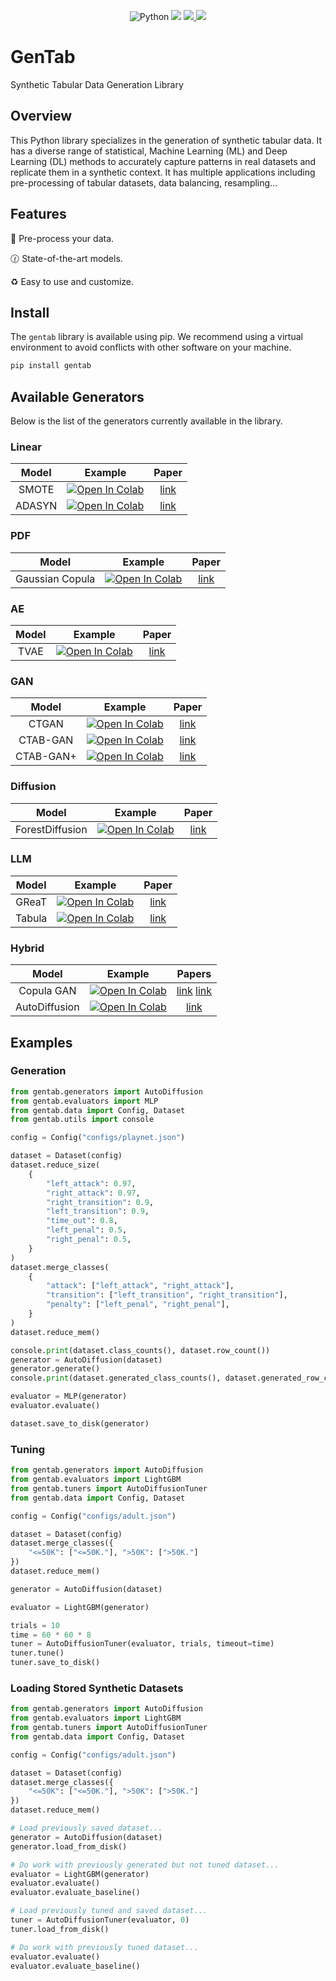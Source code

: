 <p align="center">
    <a>
	    <img src='https://img.shields.io/badge/python-3.10%2B-blueviolet' alt='Python' />
	</a>
    <a>
	    <img src='https://img.shields.io/badge/code%20style-black-black' />
	</a>
	<a href="https://colab.research.google.com/drive/1OOLa7zNPhncCow2V_D1kWdBO9ILF3HxF?usp=sharing">
  		<img src="https://colab.research.google.com/assets/colab-badge.svg"/>
	</a>
    <a href='https://opensource.org/license/gpl-3-0'>
	    <img src='https://img.shields.io/badge/license-GPLv3-blue' />
	</a>
</p>

# GenTab

Synthetic Tabular Data Generation Library

## Overview

This Python library specializes in the generation of synthetic tabular data. It has a diverse range of statistical, Machine Learning (ML) and Deep Learning (DL) methods to accurately capture patterns in real datasets and replicate them in a synthetic context. It has multiple applications including pre-processing of tabular datasets, data balancing, resampling...

## Features

:nut_and_bolt: Pre-process your data.

:clock130: State-of-the-art models.

:recycle: Easy to use and customize. 

## Install

The `gentab` library is available using pip. We recommend using a virtual environment to avoid conflicts with other software on your machine.

``` bash
pip install gentab
```

## Available Generators

Below is the list of the generators currently available in the library.

### Linear

|               Model                  |                                                                                    Example                                                                                    |                     Paper                    |
|:--------------------------------------:|:--------------------------------------------------------------------------------------------------------------------------------------------------------------------------------------:|:--------------------------------------------:|
| SMOTE                   | [![Open In Colab](https://colab.research.google.com/assets/colab-badge.svg)](https://colab.research.google.com/drive/1-rg7tSR1llSMs9HhVVIDsgFmDELDVjma?usp=sharing) |            [link](https://arxiv.org/abs/1106.1813)                                  |                                                                            |
| ADASYN      | [![Open In Colab](https://colab.research.google.com/assets/colab-badge.svg)](https://colab.research.google.com/drive/1JYfrozyK1ilvKcMUO_w2mwiJHq46Vqi9?usp=sharing) | [link](https://ieeexplore.ieee.org/document/4633969)

### PDF
|               Model                  |                                                                                    Example                                                                                    |                     Paper                    |
|:--------------------------------------:|:--------------------------------------------------------------------------------------------------------------------------------------------------------------------------------------:|:--------------------------------------------:|
| Gaussian Copula      | [![Open In Colab](https://colab.research.google.com/assets/colab-badge.svg)](https://colab.research.google.com/drive/1EvBAc4i1zXZu8BTxe_IDYJFoP4tNswlD?usp=sharing) | [link](https://ieeexplore.ieee.org/abstract/document/7796926)


### AE

|               Model                  |                                                                                    Example                                                                                    |                     Paper                    |
|:--------------------------------------:|:--------------------------------------------------------------------------------------------------------------------------------------------------------------------------------------:|:--------------------------------------------:|
| TVAE      | [![Open In Colab](https://colab.research.google.com/assets/colab-badge.svg)]() | [link](https://arxiv.org/abs/1907.00503)

### GAN

|               Model                  |                                                                                    Example                                                                                    |                     Paper                    |
|:--------------------------------------:|:--------------------------------------------------------------------------------------------------------------------------------------------------------------------------------------:|:--------------------------------------------:|
| CTGAN      | [![Open In Colab](https://colab.research.google.com/assets/colab-badge.svg)]() | [link](https://arxiv.org/abs/1907.00503)
| CTAB-GAN      | [![Open In Colab](https://colab.research.google.com/assets/colab-badge.svg)]() | [link](https://proceedings.mlr.press/v157/zhao21a.html)
| CTAB-GAN+      | [![Open In Colab](https://colab.research.google.com/assets/colab-badge.svg)]() |  [link](https://arxiv.org/abs/2204.00401)

### Diffusion

|               Model                  |                                                                                    Example                                                                                    |                     Paper                    |
|:--------------------------------------:|:--------------------------------------------------------------------------------------------------------------------------------------------------------------------------------------:|:--------------------------------------------:|
| ForestDiffusion      | [![Open In Colab](https://colab.research.google.com/assets/colab-badge.svg)]() | [link](https://arxiv.org/abs/2309.09968)

### LLM

|               Model                  |                                                                                    Example                                                                                    |                     Paper                    |
|:--------------------------------------:|:--------------------------------------------------------------------------------------------------------------------------------------------------------------------------------------:|:--------------------------------------------:|
| GReaT      | [![Open In Colab](https://colab.research.google.com/assets/colab-badge.svg)]() | [link](https://arxiv.org/abs/2210.06280)
| Tabula      | [![Open In Colab](https://colab.research.google.com/assets/colab-badge.svg)]() | [link](https://arxiv.org/abs/2310.12746)

### Hybrid

|               Model                  |                                                                                    Example                                                                                    |                     Papers                    |
|:--------------------------------------:|:--------------------------------------------------------------------------------------------------------------------------------------------------------------------------------------:|:--------------------------------------------:|
| Copula GAN      | [![Open In Colab](https://colab.research.google.com/assets/colab-badge.svg)]() | [link](https://ieeexplore.ieee.org/abstract/document/7796926) [link](https://arxiv.org/abs/1907.00503)
| AutoDiffusion      | [![Open In Colab](https://colab.research.google.com/assets/colab-badge.svg)]() | [link](https://arxiv.org/abs/2310.15479)

## Examples

### Generation

``` python
from gentab.generators import AutoDiffusion
from gentab.evaluators import MLP
from gentab.data import Config, Dataset
from gentab.utils import console

config = Config("configs/playnet.json")

dataset = Dataset(config)
dataset.reduce_size(
    {
        "left_attack": 0.97,
        "right_attack": 0.97,
        "right_transition": 0.9,
        "left_transition": 0.9,
        "time_out": 0.8,
        "left_penal": 0.5,
        "right_penal": 0.5,
    }
)
dataset.merge_classes(
    {
        "attack": ["left_attack", "right_attack"],
        "transition": ["left_transition", "right_transition"],
        "penalty": ["left_penal", "right_penal"],
    }
)
dataset.reduce_mem()

console.print(dataset.class_counts(), dataset.row_count())
generator = AutoDiffusion(dataset)
generator.generate()
console.print(dataset.generated_class_counts(), dataset.generated_row_count())

evaluator = MLP(generator)
evaluator.evaluate()

dataset.save_to_disk(generator)
```

### Tuning

``` python
from gentab.generators import AutoDiffusion
from gentab.evaluators import LightGBM
from gentab.tuners import AutoDiffusionTuner
from gentab.data import Config, Dataset

config = Config("configs/adult.json")

dataset = Dataset(config)
dataset.merge_classes({
    "<=50K": ["<=50K."], ">50K": [">50K."]
})
dataset.reduce_mem()

generator = AutoDiffusion(dataset)

evaluator = LightGBM(generator)

trials = 10
time = 60 * 60 * 8
tuner = AutoDiffusionTuner(evaluator, trials, timeout=time)
tuner.tune()
tuner.save_to_disk()
```

### Loading Stored Synthetic Datasets

``` python
from gentab.generators import AutoDiffusion
from gentab.evaluators import LightGBM
from gentab.tuners import AutoDiffusionTuner
from gentab.data import Config, Dataset

config = Config("configs/adult.json")

dataset = Dataset(config)
dataset.merge_classes({
    "<=50K": ["<=50K."], ">50K": [">50K."]
})
dataset.reduce_mem()

# Load previously saved dataset...
generator = AutoDiffusion(dataset)
generator.load_from_disk()

# Do work with previously generated but not tuned dataset...
evaluator = LightGBM(generator)
evaluator.evaluate()
evaluator.evaluate_baseline()

# Load previously tuned and saved dataset...
tuner = AutoDiffusionTuner(evaluator, 0)
tuner.load_from_disk()

# Do work with previously tuned dataset...
evaluator.evaluate()
evaluator.evaluate_baseline()
```

